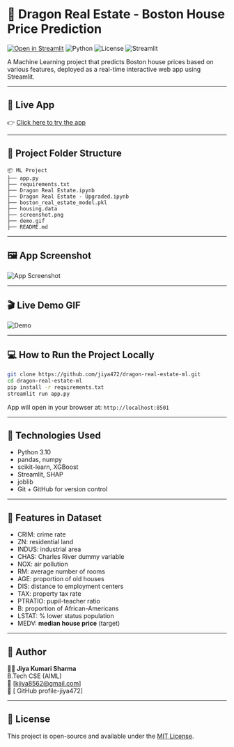 
# 🐉 Dragon Real Estate - Boston House Price Prediction

[![Open in Streamlit](https://static.streamlit.io/badges/streamlit_badge_black_white.svg)](https://jiya472-dragon-real-estate-ml.streamlit.app/)
![Python](https://img.shields.io/badge/Python-3.10-blue)
![License](https://img.shields.io/badge/License-MIT-green)
![Streamlit](https://img.shields.io/badge/Streamlit-Deployed-orange)

A Machine Learning project that predicts Boston house prices based on various features, deployed as a real-time interactive web app using Streamlit.

---

## 🚀 Live App

👉 [Click here to try the app](https://jiya472-dragon-real-estate-ml.streamlit.app/)

---

## 📁 Project Folder Structure

```
📦 ML Project
├── app.py
├── requirements.txt
├── Dragon Real Estate.ipynb
├── Dragon Real Estate - Upgraded.ipynb
├── boston_real_estate_model.pkl
├── housing.data
├── screenshot.png
├── demo.gif
├── README.md
```

---

## 🖼️ App Screenshot

![App Screenshot](screenshot.png)

---

## 🎬 Live Demo GIF

![Demo](demo.gif)

---

## 💻 How to Run the Project Locally

```bash
git clone https://github.com/jiya472/dragon-real-estate-ml.git
cd dragon-real-estate-ml
pip install -r requirements.txt
streamlit run app.py
```

App will open in your browser at: `http://localhost:8501`

---

## 🔧 Technologies Used

- Python 3.10
- pandas, numpy
- scikit-learn, XGBoost
- Streamlit, SHAP
- joblib
- Git + GitHub for version control

---

## 🧠 Features in Dataset

- CRIM: crime rate
- ZN: residential land
- INDUS: industrial area
- CHAS: Charles River dummy variable
- NOX: air pollution
- RM: average number of rooms
- AGE: proportion of old houses
- DIS: distance to employment centers
- TAX: property tax rate
- PTRATIO: pupil-teacher ratio
- B: proportion of African-Americans
- LSTAT: % lower status population
- MEDV: **median house price** (target)

---



## 🙋 Author

**👩‍💻 Jiya Kumari Sharma**  
B.Tech CSE (AIML)  
📧 [kjiya8562@gmail.com]  
🔗 [ GitHub profile-jiya472]

---

## 🪪 License

This project is open-source and available under the [MIT License](LICENSE).
